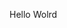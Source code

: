 Hello Wolrd










































































































































































































































































































































































































































































































































































































































































































































































































































































































































































































































































































































































































































































































































































































































































































































































































































































































































































































































































































































































































































































































































































































































































































































































































































































































































































































































































































































































































































































































































































































































































































































































































































































































































































































































































































































































































































































































































































































































































































































































































































































































































































































































































































































































































































































































































































































































































































